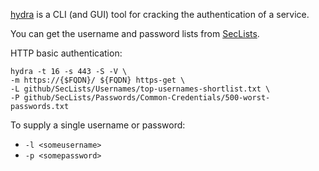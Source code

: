 [hydra](https://github.com/vanhauser-thc/thc-hydra) is a CLI (and GUI) tool for cracking the authentication of a service.

You can get the username and password lists from [SecLists](https://github.com/danielmiessler/SecLists).

HTTP basic authentication:

```
hydra -t 16 -s 443 -S -V \
-m https://{$FQDN}/ ${FQDN} https-get \
-L github/SecLists/Usernames/top-usernames-shortlist.txt \
-P github/SecLists/Passwords/Common-Credentials/500-worst-passwords.txt
```

To supply a single username or password: 

* `-l <someusername>`
* `-p <somepassword>`
